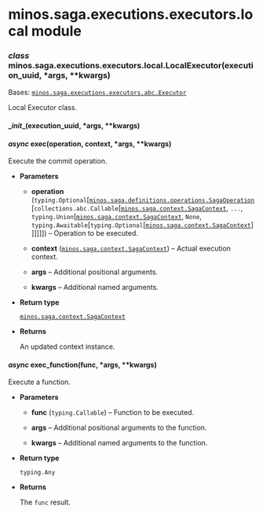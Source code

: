 # minos.saga.executions.executors.local module


### _class_ minos.saga.executions.executors.local.LocalExecutor(execution_uuid, \*args, \*\*kwargs)
Bases: [`minos.saga.executions.executors.abc.Executor`](minos.saga.executions.executors.abc.md#minos.saga.executions.executors.abc.Executor)

Local Executor class.


#### \__init__(execution_uuid, \*args, \*\*kwargs)

#### _async_ exec(operation, context, \*args, \*\*kwargs)
Execute the commit operation.


* **Parameters**

    
    * **operation** (`typing.Optional`[[`minos.saga.definitions.operations.SagaOperation`](minos.saga.definitions.operations.md#minos.saga.definitions.operations.SagaOperation)[`collections.abc.Callable`[[`minos.saga.context.SagaContext`](minos.saga.context.md#minos.saga.context.SagaContext), `...`, `typing.Union`[[`minos.saga.context.SagaContext`](minos.saga.context.md#minos.saga.context.SagaContext), `None`, `typing.Awaitable`[`typing.Optional`[[`minos.saga.context.SagaContext`](minos.saga.context.md#minos.saga.context.SagaContext)]]]]]]) – Operation to be executed.


    * **context** ([`minos.saga.context.SagaContext`](minos.saga.context.md#minos.saga.context.SagaContext)) – Actual execution context.


    * **args** – Additional positional arguments.


    * **kwargs** – Additional named arguments.



* **Return type**

    [`minos.saga.context.SagaContext`](minos.saga.context.md#minos.saga.context.SagaContext)



* **Returns**

    An updated context instance.



#### _async_ exec_function(func, \*args, \*\*kwargs)
Execute a function.


* **Parameters**

    
    * **func** (`typing.Callable`) – Function to be executed.


    * **args** – Additional positional arguments to the function.


    * **kwargs** – Additional named arguments to the function.



* **Return type**

    `typing.Any`



* **Returns**

    The `func` result.
